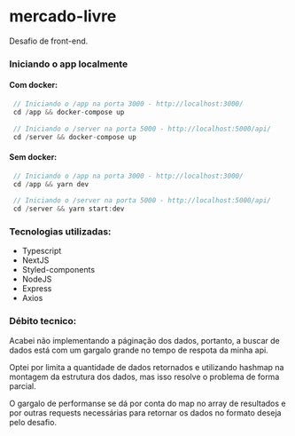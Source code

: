 # mercado-livre
Desafio de front-end.

### Iniciando o app localmente

#### Com docker:

```js
 // Iniciando o /app na porta 3000 - http://localhost:3000/
 cd /app && docker-compose up
 
 // Iniciando o /server na porta 5000 - http://localhost:5000/api/
 cd /server && docker-compose up
```

#### Sem docker:

```js
 // Iniciando o /app na porta 3000 - http://localhost:3000/
 cd /app && yarn dev
 
 // Iniciando o /server na porta 5000 - http://localhost:5000/api/
 cd /server && yarn start:dev
```


### Tecnologias utilizadas:

- Typescript
- NextJS
- Styled-components
- NodeJS
- Express
- Axios


### Débito tecnico:
Acabei não implementando a páginação dos dados, portanto, a buscar de dados está com um gargalo grande no tempo de respota da minha api.

Optei por limita a quantidade de dados retornados e utilizando hashmap na montagem da estrutura dos dados, mas isso resolve o problema de forma parcial. 

O gargalo de performanse se dá por conta do map no array de resultados e por outras requests
necessárias para retornar os dados no formato deseja pelo desafio. 







